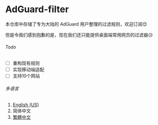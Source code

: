 # AdGuard-filter
本仓库中存储了专为大陆的 AdGuard 用户整理的过滤规则，欢迎订阅😊

但是令我们感到抱歉的是，现在我们还只能提供桌面端常用网页的过滤器😥

###### Todo

- [ ] 重构现有规则
- [ ] 实现移动端适配
- [ ] 支持10个网站

###### 多语言

1. [English (US)](./en-us.md)
2. 简体中文
3. [繁體中文](./zh-cht.md)